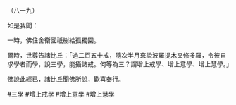 （八一九）

如是我聞：

一時，佛住舍衛國祇樹給孤獨園。

爾時，世尊告諸比丘：「過二百五十戒，隨次半月來說波羅提木叉修多羅，令彼自求學者而學，說三學，能攝諸戒。何等為三？謂增上戒學、增上意學、增上慧學。」

佛說此經已，諸比丘聞佛所說，歡喜奉行。



#三學
#增上戒學
#增上意學
#增上慧學
